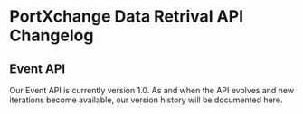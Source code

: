 # PortXchange Data Retrival API Changelog

## Event API

Our Event API is currently version 1.0.  As and when the API evolves and new iterations become available, our version history will be documented here.